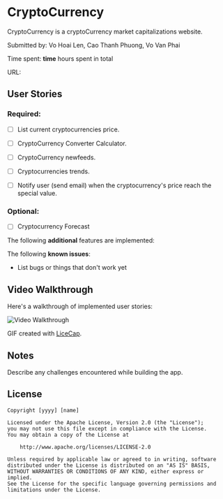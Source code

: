 # CryptoCurrency

CryptoCurrency is a cryptoCurrency market capitalizations website. 


Submitted by: Vo Hoai Len, Cao Thanh Phuong, Vo Van Phai

Time spent: **time** hours spent in total

URL: 

## User Stories

### Required:
* [ ] List current cryptocurrencies price.
* [ ] CryptoCurrency Converter Calculator.
* [ ] CryptoCurrency newfeeds.
* [ ] Cryptocurrencies trends.
* [ ] Notify user (send email) when the cryptocurrency's price reach the special value.


### Optional:
* [ ] Cryptocurrency Forecast

The following **additional** features are implemented:

The following **known issues**:

* List bugs or things that don't work yet

## Video Walkthrough

Here's a walkthrough of implemented user stories:

![Video Walkthrough](demo.gif)

GIF created with [LiceCap](http://www.cockos.com/licecap/).

## Notes

Describe any challenges encountered while building the app.

## License

    Copyright [yyyy] [name]

    Licensed under the Apache License, Version 2.0 (the "License");
    you may not use this file except in compliance with the License.
    You may obtain a copy of the License at

        http://www.apache.org/licenses/LICENSE-2.0

    Unless required by applicable law or agreed to in writing, software
    distributed under the License is distributed on an "AS IS" BASIS,
    WITHOUT WARRANTIES OR CONDITIONS OF ANY KIND, either express or implied.
    See the License for the specific language governing permissions and
    limitations under the License.
